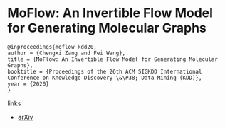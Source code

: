 # MoFlow: An Invertible Flow Model for Generating Molecular Graphs

```
@inproceedings{moflow_kdd20,
author = {Chengxi Zang and Fei Wang},
title = {MoFlow: An Invertible Flow Model for Generating Molecular Graphs},
booktitle = {Proceedings of the 26th ACM SIGKDD International Conference on Knowledge Discovery \&\#38; Data Mining (KDD)},
year = {2020}
}
```

links
- [arXiv](https://arxiv.org/abs/2006.10137)
